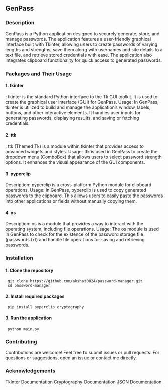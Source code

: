 ## GenPass


### Description
GenPass is a Python application designed to securely generate, store, and manage passwords. The application features a user-friendly graphical interface built with Tkinter, allowing users to create passwords of varying lengths and strengths, save them along with usernames and site details to a text file, and retrieve stored credentials with ease. The application also integrates clipboard functionality for quick access to generated passwords.

### Packages and Their Usage
#### 1. tkinter
: tkinter is the standard Python interface to the Tk GUI toolkit. It is used to create the graphical user interface (GUI) for GenPass.
Usage: In GenPass, tkinter is utilized to build and manage the application’s window, labels, buttons, and other interactive elements. It handles user inputs for generating passwords, displaying results, and saving or fetching credentials.

#### 2. ttk
: ttk (Themed Tk) is a module within tkinter that provides access to advanced widgets and styles.
Usage: ttk is used in GenPass to create the dropdown menu (ComboBox) that allows users to select password strength options. It enhances the visual appearance of the GUI components.


#### 3. pyperclip
Description: pyperclip is a cross-platform Python module for clipboard operations.
Usage: In GenPass, pyperclip is used to copy generated passwords to the clipboard. This allows users to easily paste the passwords into other applications or fields without manually copying them.

#### 4. os
Description: os is a module that provides a way to interact with the operating system, including file operations.
Usage: The os module is used in GenPass to check for the existence of the password storage file (passwords.txt) and handle file operations for saving and retrieving passwords.

### Installation 
 #### 1. Clone the repository
     git clone https://github.com/akshat0824/password-manager.git
     cd password-manager
 #### 2. Install required packages
     pip install pyperclip cryptography
 #### 3. Run the application
     python main.py


### Contributing
Contributions are welcome! Feel free to submit issues or pull requests. For questions or suggestions, open an issue or contact me directly.


### Acknowledgements
Tkinter Documentation
Cryptography Documentation
JSON Documentation
